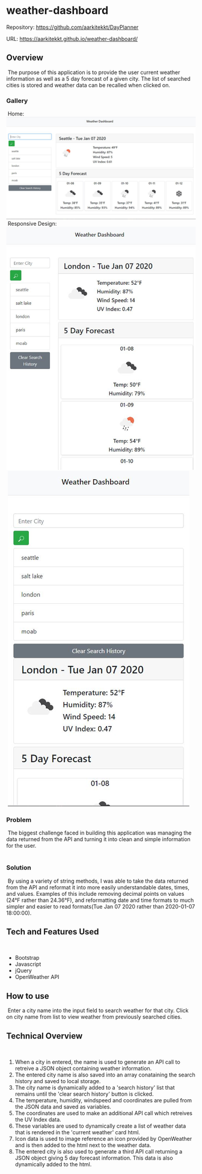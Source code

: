 # weather-dashboard

Repository: https://github.com/aarkitekkt/DayPlanner

URL:  https://aarkitekkt.github.io/weather-dashboard/
​
## Overview
​
The purpose of this application is to provide the user current weather information as well as a 5 day forecast of a given city.  The list of searched cities is stored and weather data can be recalled when clicked on. 
​
### Gallery
​
Home:
![Home Page](./screengrabs/main.JPG "Main Page")
​
Responsive Design:
![Medium Screen](./screengrabs/responsive1.JPG "Medium Screen")
​
![Phone](./screengrabs/responsive2.JPG "Phone")
​
### Problem
​
The biggest challenge faced in building this application was managing the data returned from the API and turning it into clean and simple information for the user.  
​
### Solution
​
By using a variety of string methods, I was able to take the data returned from the API and reformat it into more easily understandable dates, times, and values.  Examples of this include removing decimal points on values (24°F rather than 24.36°F), and reformatting date and time formats to much simpler and easier to read formats(Tue Jan 07 2020 rather than 2020-01-07 18:00:00).
​
## Tech and Features Used
​
* Bootstrap
* Javascript
* jQuery
* OpenWeather API
​
## How to use
​
Enter a city name into the input field to search weather for that city.  Click on city name from list to view weather from previously searched cities.
​
## Technical Overview
​
1. When a city in entered, the name is used to generate an API call to retreive a JSON object containing weather information.
2. The entered city name is also saved into an array conataining the search history and saved to local storage.
3. The city name is dynamically added to a 'search history' list that remains until the 'clear search history' button is clicked.
4. The temperature, humidity, windspeed and coordinates are pulled from the JSON data and saved as variables.
5. The coordinates are used to make an additional API call which retreives the UV Index data.
6. These variables are used to dynamically create a list of weather data that is rendered in the 'current weather' card html.
7. Icon data is used to image reference an icon provided by OpenWeather and is then added to the html next to the weather data.
8. The entered city is also used to generate a third API call returning a JSON object giving 5 day forecast information. This data is also dynamically added to the html.
 
